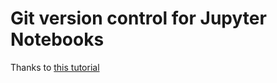 Git version control for Jupyter Notebooks  
=========================================  

Thanks to [this tutorial](https://jupyterlab.readthedocs.io/en/stable/developer/xkcd_extension_tutorial.html)